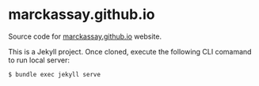 # marckassay.github.io

Source code for [marckassay.github.io](https://marckassay.github.io/) website.

This is a Jekyll project. Once cloned, execute the following CLI comamand to run local server:

```shell
$ bundle exec jekyll serve
```